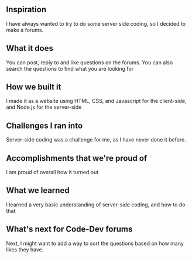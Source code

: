 ## Inspiration
I have always wanted to try to do some server side coding, so I decided to make a forums.
## What it does
You can post, reply to and like questions on the forums. You can also search the questions to find what you are looking for
## How we built it
I made it as a website using HTML, CSS, and Javascript for the client-side, and Node.js for the server-side
## Challenges I ran into
Server-side coding was a challenge for me, as I have never done it before.
## Accomplishments that we're proud of
I am proud of overall how it turned out
## What we learned
I learned a very basic understanding of server-side coding, and how to do that
## What's next for Code-Dev forums
Next, I might want to add a way to sort the questions based on how many likes they have.
